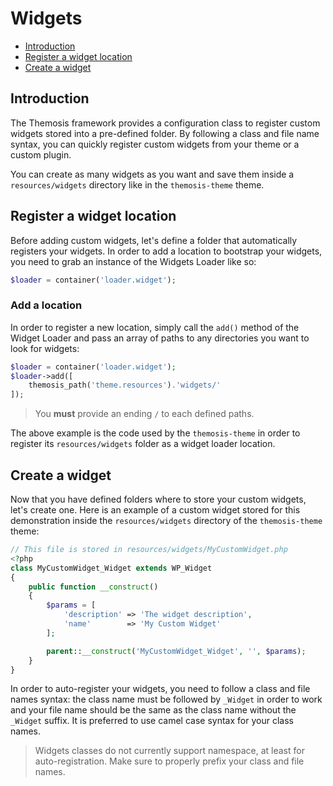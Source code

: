 Widgets
=======

- [Introduction](#introduction)
- [Register a widget location](#register-a-widget-location)
- [Create a widget](#create-a-widget)

Introduction
------------

The Themosis framework provides a configuration class to register custom widgets stored into a pre-defined folder. By following a class and file name syntax, you can quickly register custom widgets from your theme or a custom plugin.

You can create as many widgets as you want and save them inside a `resources/widgets` directory like in the `themosis-theme` theme.

Register a widget location
--------------------------

Before adding custom widgets, let's define a folder that automatically registers your widgets. In order to add a location to bootstrap your widgets, you need to grab an instance of the Widgets Loader like so:

```php
$loader = container('loader.widget');
```

### Add a location

In order to register a new location, simply call the `add()` method of the Widget Loader and pass an array of paths to any directories you want to look for widgets:

```php
$loader = container('loader.widget');
$loader->add([
    themosis_path('theme.resources').'widgets/'
]);
```

> You **must** provide an ending `/` to each defined paths.

The above example is the code used by the `themosis-theme` in order to register its `resources/widgets` folder as a widget loader location.

Create a widget
---------------

Now that you have defined folders where to store your custom widgets, let's create one. Here is an example of a custom widget stored for this demonstration inside the `resources/widgets` directory of the `themosis-theme` theme:

```php
// This file is stored in resources/widgets/MyCustomWidget.php
<?php
class MyCustomWidget_Widget extends WP_Widget
{
    public function __construct()
    {
        $params = [
            'description' => 'The widget description',
            'name'        => 'My Custom Widget'
        ];

        parent::__construct('MyCustomWidget_Widget', '', $params);
	}
}
```

In order to auto-register your widgets, you need to follow a class and file names syntax: the class name must be followed by `_Widget` in order to work and your file name should be the same as the class name without the `_Widget` suffix. It is preferred to use camel case syntax for your class names.

> Widgets classes do not currently support namespace, at least for auto-registration. Make sure to properly prefix your class and file names.